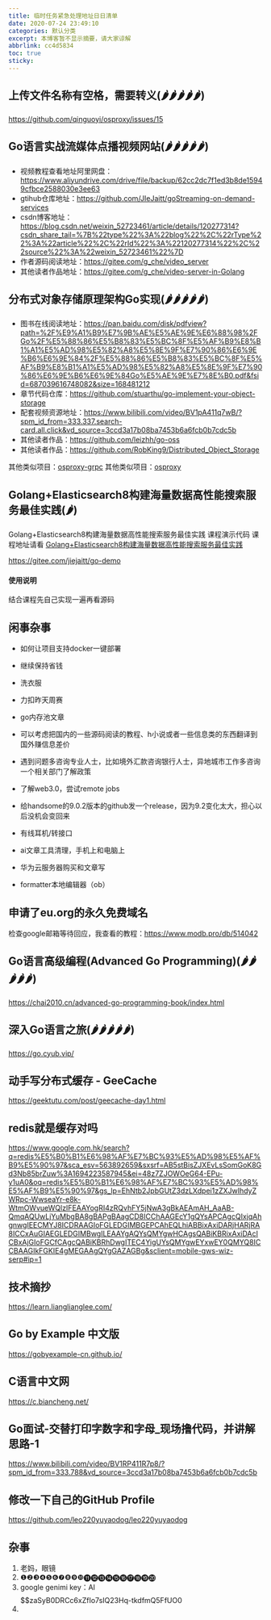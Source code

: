 ```yaml
---
title: 临时任务紧急处理地址日日清单
date: 2020-07-24 23:49:10
categories: 默认分类
excerpt: 本博客暂不显示摘要，请大家谅解
abbrlink: cc4d5834
toc: true
sticky: 
---
```


## 上传文件名称有空格，需要转义(🌶️🌶️🌶️🌶️🌶️)

https://github.com/qinguoyi/osproxy/issues/15

## Go语言实战流媒体点播视频网站(🌶️🌶️🌶️🌶️🌶️)

- 视频教程查看地址阿里网盘：https://www.aliyundrive.com/drive/file/backup/62cc2dc7f1ed3b8de15949cfbce2588030e3ee63
- gtihub仓库地址：https://github.com/JIeJaitt/goStreaming-on-demand-services
- csdn博客地址：https://blog.csdn.net/weixin_52723461/article/details/120277314?csdn_share_tail=%7B%22type%22%3A%22blog%22%2C%22rType%22%3A%22article%22%2C%22rId%22%3A%22120277314%22%2C%22source%22%3A%22weixin_52723461%22%7D
- 作者源码阅读地址：https://gitee.com/g_che/video_server
- 其他读者作品地址：https://gitee.com/g_che/video-server-in-Golang

## 分布式对象存储原理架构Go实现(🌶️🌶️🌶️🌶️🌶️)

- 图书在线阅读地址：https://pan.baidu.com/disk/pdfview?path=%2F%E9%A1%B9%E7%9B%AE%E5%AE%9E%E6%88%98%2FGo%2F%E5%88%86%E5%B8%83%E5%BC%8F%E5%AF%B9%E8%B1%A1%E5%AD%98%E5%82%A8%E5%8E%9F%E7%90%86%E6%9E%B6%E6%9E%84%2F%E5%88%86%E5%B8%83%E5%BC%8F%E5%AF%B9%E8%B1%A1%E5%AD%98%E5%82%A8%E5%8E%9F%E7%90%86%E6%9E%B6%E6%9E%84Go%E5%AE%9E%E7%8E%B0.pdf&fsid=687039616748082&size=168481212
- 章节代码仓库：https://github.com/stuarthu/go-implement-your-object-storage
- 配套视频资源地址：https://www.bilibili.com/video/BV1pA411q7wB/?spm_id_from=333.337.search-card.all.click&vd_source=3ccd3a17b08ba7453b6a6fcb0b7cdc5b
- 其他读者作品：https://github.com/leizhh/go-oss
- 其他读者作品：https://github.com/RobKing9/Distributed_Object_Storage

其他类似项目：[osproxy-grpc](https://github.com/qinguoyi/osproxy-grpc)
其他类似项目：[osproxy](https://github.com/qinguoyi/osproxy)

## Golang+Elasticsearch8构建海量数据高性能搜索服务最佳实践(🌶️)

Golang+Elasticsearch8构建海量数据高性能搜索服务最佳实践 课程演示代码 课程地址请看 [Golang+Elasticsearch8构建海量数据高性能搜索服务最佳实践](https://gitee.com/link?target=https%3A%2F%2Fcoding.imooc.com%2Fclass%2F579.html%3Fmc_marking%3Dbb86c9071ed9b7cf12612a2a85203372%26mc_channel%3Dhk)

https://gitee.com/jiejaitt/go-demo

#### 使用说明

结合课程先自己实现一遍再看源码

## 闲事杂事

- 如何让项目支持docker一键部署

- 继续保持省钱
- 洗衣服
- 力扣昨天周赛
- go内存池文章
- 可以考虑把国内的一些源码阅读的教程、h小说或者一些信息类的东西翻译到国外赚信息差价
- 遇到问题多咨询专业人士，比如境外汇款咨询银行人士，异地城市工作多咨询一个相关部门了解政策
- 了解web3.0，尝试remote jobs

- 给handsome的9.0.2版本的github发一个release，因为9.2变化太大，担心以后没机会变回来

- 有线耳机/转接口
- ai文章工具清理，手机上和电脑上
- 华为云服务器购买和文章写
- formatter本地编辑器（ob）

## 申请了eu.org的永久免费域名

检查google邮箱等待回应，我查看的教程：https://www.modb.pro/db/514042


## Go语言高级编程(Advanced Go Programming)(🌶️🌶️🌶️🌶️🌶️)

https://chai2010.cn/advanced-go-programming-book/index.html

## 深入Go语言之旅(🌶️🌶️🌶️🌶️🌶️)

https://go.cyub.vip/

## 动手写分布式缓存 - GeeCache

https://geektutu.com/post/geecache-day1.html

## redis就是缓存对吗

https://www.google.com.hk/search?q=redis%E5%B0%B1%E6%98%AF%E7%BC%93%E5%AD%98%E5%AF%B9%E5%90%97&sca_esv=563892659&sxsrf=AB5stBisZJXEvLsSomGoK8Gd3Nb85brZuw%3A1694223587945&ei=48z7ZJOWOeG64-EPu-y1uA0&oq=redis%E5%B0%B1%E6%98%AF%E7%BC%93%E5%AD%98%E5%AF%B9%E5%90%97&gs_lp=EhNtb2JpbGUtZ3dzLXdpei1zZXJwIhdyZWRpc-WwseaYr-e8k-WtmOWvueWQlzIFEAAYogRI4zRQvhFY5jNwA3gBkAEAmAH_AaAB-QmqAQUwLjYuMbgBA8gBAPgBAagCD8ICChAAGEcY1gQYsAPCAgcQIxjqAhgnwgIEECMYJ8ICDRAAGIoFGLEDGIMBGEPCAhEQLhiABBixAxiDARjHARjRA8ICCxAuGIAEGLEDGIMBwgILEAAYgAQYsQMYgwHCAgsQABiKBRixAxiDAcICBxAjGIoFGCfCAgcQABiKBRhDwgITEC4YigUYsQMYgwEYxwEY0QMYQ8ICCBAAGIkFGKIE4gMEGAAgQYgGAZAGBg&sclient=mobile-gws-wiz-serp#ip=1


## 技术摘抄

https://learn.lianglianglee.com/

## Go by Example 中文版

https://gobyexample-cn.github.io/

## C语言中文网

https://c.biancheng.net/

## Go面试-交替打印字数字和字母_现场撸代码，并讲解思路-1

https://www.bilibili.com/video/BV1RP411R7p8/?spm_id_from=333.788&vd_source=3ccd3a17b08ba7453b6a6fcb0b7cdc5b

## 修改一下自己的GitHub Profile

https://github.com/leo220yuyaodog/leo220yuyaodog

## 杂事
1. 老妈，眼镜
2. ❶❷❸❹❺❻❼❽❾❿⓫⓬⓭⓮⓯⓰⓱⓲⓳⓴
3. google genimi key：AI$$$$$$$$$$zaSyB0DRCc6xZfIo7sIQ23Hq-tkdfmQ5FfUO0
4. 